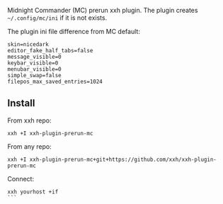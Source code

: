 Midnight Commander (MC) prerun xxh plugin. The plugin creates `~/.config/mc/ini` if it is not exists.

The plugin ini file difference from MC default:
```
skin=nicedark
editor_fake_half_tabs=false
message_visible=0
keybar_visible=0
menubar_visible=0
simple_swap=false
filepos_max_saved_entries=1024
```

## Install
From xxh repo:
```
xxh +I xxh-plugin-prerun-mc
```
From any repo:
```
xxh +I xxh-plugin-prerun-mc+git+https://github.com/xxh/xxh-plugin-prerun-mc
```    
Connect:
``````
xxh yourhost +if
```
